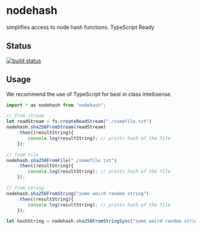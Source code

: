 # nodehash

simplifies access to node hash functions. TypeScript Ready

## Status

[![build status](https://gitlab.com/pushrocks/nodehash/badges/master/build.svg)](https://gitlab.com/pushrocks/nodehash/commits/master)

## Usage

We recommend the use of TypeScript for best in class intellisense.

```typescript
import * as nodehash from "nodehash";

// from stream
let readStream = fs.createReadStream("./somefile.txt")
nodehash.sha256FromStream(readStream)
    .then((resultString){
        console.log(resultString); // prints hash of the file
    });

// from file
nodehash.sha256FromFile("./somefile.txt")
    .then((resultString){
        console.log(resultString); // prints hash of the file
    });

// from string
nodehash.sha256FromString("some weird random string")
    .then((resultString){
        console.log(resultString); // prints hash of the file
    });

let hashString = nodehash.sha256FromStringSync("some weird random string");
```
